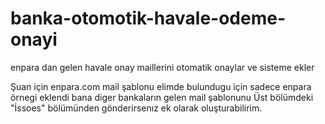 # banka-otomotik-havale-odeme-onayi
enpara dan gelen havale onay maillerini otomatik onaylar ve sisteme ekler

Şuan için enpara.com mail şablonu elimde bulundugu için sadece enpara örnegi eklendi bana diger bankaların gelen mail şablonunu Üst bölümdeki "İssoes" bölümünden gönderirsenız ek olarak oluşturabilirim.
